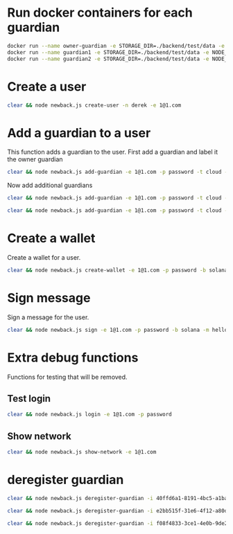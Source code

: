 # Run docker containers for each guardian
```bash
docker run --name owner-guardian -e STORAGE_DIR=./backend/test/data -e NODE_DB=/var/lib/gridlock/node/node.db -e NATS_ADDRESS=nats://stagingnats.gridlock.network:4222 ghcr.io/gridlocknetwork/mvp/partner-node:latest
docker run --name guardian1 -e STORAGE_DIR=./backend/test/data -e NODE_DB=/var/lib/gridlock/node/node.db -e NATS_ADDRESS=nats://stagingnats.gridlock.network:4222 ghcr.io/gridlocknetwork/mvp/partner-node:latest
docker run --name guardian2 -e STORAGE_DIR=./backend/test/data -e NODE_DB=/var/lib/gridlock/node/node.db -e NATS_ADDRESS=nats://stagingnats.gridlock.network:4222 ghcr.io/gridlocknetwork/mvp/partner-node:latest
```


# Create a user
```bash
clear && node newback.js create-user -n derek -e 1@1.com
```

# Add a guardian to a user
This function adds a guardian to the user. First add a guardian and label it the owner guardian
```bash
clear && node newback.js add-guardian -e 1@1.com -p password -t cloud -n ownerGuardian -i f08f4833-3ce1-4e0b-9de2-96cd969df434 -k UCKZ5L3CM6MI6UOD3NJLFGFCSZYMYCGFCHPGNZJCNPTQDB7AGY4SAHV6 -o
```

Now add additional guardians
```bash
clear && node newback.js add-guardian -e 1@1.com -p password -t cloud -n guardian1 -i 40ffd6a1-8191-4bc5-a1ba-ec300c8da1c6 -k UC7K4POWWO6QVG25CEM4H7UN6LLSFTC3Y3EL4KEASFLEGCMA46YXLN7V
```
```bash
clear && node newback.js add-guardian -e 1@1.com -p password -t cloud -n guardian2 -i e2bb515f-31e6-4f12-a80d-a4bd8a1215d8 -k UBRQWGLFLFAFJSJBZZUR47IBARHOHUCOQXLD23O4QUMCZI5YJZNFFBY2
```


# Create a wallet
Create a wallet for a user.
```bash
clear && node newback.js create-wallet -e 1@1.com -p password -b solana
```


# Sign message
Sign a message for the user.
```bash
clear && node newback.js sign -e 1@1.com -p password -b solana -m hello
```

# Extra debug functions
Functions for testing that will be removed.

## Test login
```bash
clear && node newback.js login -e 1@1.com -p password
```
## Show network
```bash
clear && node newback.js show-network -e 1@1.com
```

# deregister guardian
```bash
clear && node newback.js deregister-guardian -i 40ffd6a1-8191-4bc5-a1ba-ec300c8da1c6
```

```bash
clear && node newback.js deregister-guardian -i e2bb515f-31e6-4f12-a80d-a4bd8a1215d8
```

```bash
clear && node newback.js deregister-guardian -i f08f4833-3ce1-4e0b-9de2-96cd969df434
```

